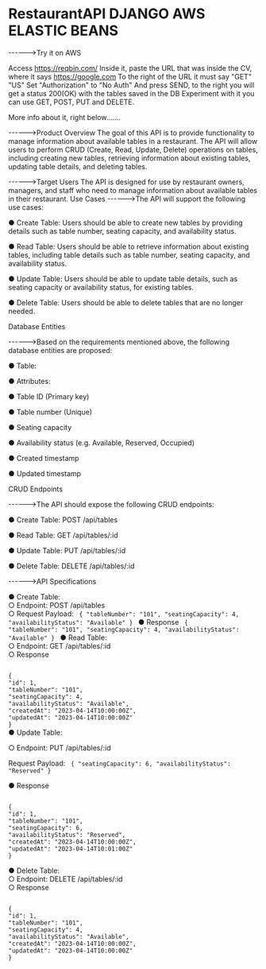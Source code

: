 # RestaurantAPI DJANGO AWS ELASTIC BEANS

------>Try it on AWS 

Access https://reqbin.com/
Inside it, paste the URL that was inside the CV, where it says https://google.com
To the right of the URL it must say "GET" "US"
Set "Authorization" to "No Auth"
And press SEND, to the right you will get a status 200(OK) with the tables saved in the DB
Experiment with it you can use GET, POST, PUT and DELETE.

More info about it, right below.......

------>Product Overview
The goal of this API is to provide functionality to manage information about
available tables in a restaurant. The API will allow users to perform CRUD (Create,
Read, Update, Delete) operations on tables, including creating new tables,
retrieving information about existing tables, updating table details, and deleting
tables.

------>Target Users
The API is designed for use by restaurant owners, managers, and staff who need
to manage information about available tables in their restaurant.
Use Cases
------>The API will support the following use cases:

● Create Table: Users should be able to create new tables by providing details such as table number, seating capacity, and availability status.

● Read Table: Users should be able to retrieve information about existing tables, including table details such as table number, seating capacity, and availability status.

● Update Table: Users should be able to update table details, such as seating capacity or availability status, for existing tables.

● Delete Table: Users should be able to delete tables that are no longer needed.

Database Entities

------>Based on the requirements mentioned above, the following database entities are proposed:

● Table:

● Attributes:

● Table ID (Primary key)

● Table number (Unique)

● Seating capacity

● Availability status (e.g. Available, Reserved, Occupied)

● Created timestamp

● Updated timestamp


CRUD Endpoints

------>The API should expose the following CRUD endpoints:

● Create Table: POST /api/tables

● Read Table: GET /api/tables/:id

● Update Table: PUT /api/tables/:id

● Delete Table: DELETE /api/tables/:id


------>API Specifications

● Create Table:                                                                                                                                             
	○ Endpoint: POST /api/tables                                                            
	○ Request Payload:
<code>
{
"tableNumber": "101",
"seatingCapacity": 4,
"availabilityStatus": "Available"
}
</code>
● Response
<code>
{
"tableNumber": "101",
"seatingCapacity": 4,
"availabilityStatus": "Available"
}
</code>
● Read Table:                                                                                  
	○ Endpoint: GET /api/tables/:id                                                                        
	○ Response                                   

<code>	
{
"id": 1,
"tableNumber": "101",
"seatingCapacity": 4,
"availabilityStatus": "Available",
"createdAt": "2023-04-14T10:00:00Z",
"updatedAt": "2023-04-14T10:00:00Z"
}
</code>
●  Update Table: 

○ Endpoint: PUT /api/tables/:id   

Request Payload:
<code>
{
"seatingCapacity": 6,
"availabilityStatus": "Reserved"
}
</code>

● Response

<code>
{
"id": 1,
"tableNumber": "101",
"seatingCapacity": 6,
"availabilityStatus": "Reserved",
"createdAt": "2023-04-14T10:00:00Z",
"updatedAt": "2023-04-14T10:01:00Z"
}
</code>

● Delete Table:                                                                                                                                               
	○ Endpoint: DELETE /api/tables/:id                                                                                              
	○ Response   
	
<code>
{
"id": 1,
"tableNumber": "101",
"seatingCapacity": 4,
"availabilityStatus": "Available",
"createdAt": "2023-04-14T10:00:00Z",
"updatedAt": "2023-04-14T10:00:00Z"
}
</code>
